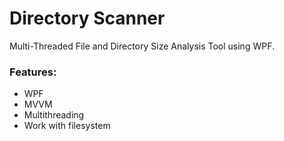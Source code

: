 # Directory Scanner

Multi-Threaded File and Directory Size Analysis Tool using WPF.

### Features:

- WPF
- MVVM
- Multithreading
- Work with filesystem
